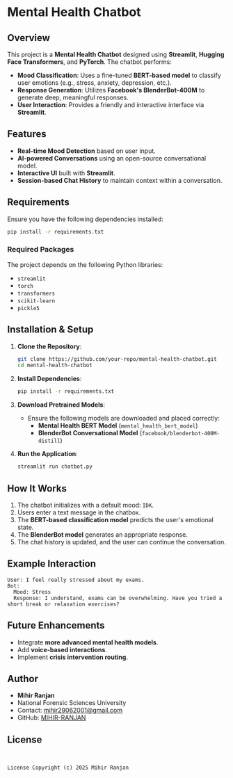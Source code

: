# Mental Health Chatbot

## Overview
This project is a **Mental Health Chatbot** designed using **Streamlit**, **Hugging Face Transformers**, and **PyTorch**. The chatbot performs:

- **Mood Classification**: Uses a fine-tuned **BERT-based model** to classify user emotions (e.g., stress, anxiety, depression, etc.).
- **Response Generation**: Utilizes **Facebook's BlenderBot-400M** to generate deep, meaningful responses.
- **User Interaction**: Provides a friendly and interactive interface via **Streamlit**.

## Features
- **Real-time Mood Detection** based on user input.
- **AI-powered Conversations** using an open-source conversational model.
- **Interactive UI** built with **Streamlit**.
- **Session-based Chat History** to maintain context within a conversation.

## Requirements
Ensure you have the following dependencies installed:

```bash
pip install -r requirements.txt
```

### Required Packages
The project depends on the following Python libraries:

- `streamlit`
- `torch`
- `transformers`
- `scikit-learn`
- `pickle5`

## Installation & Setup
1. **Clone the Repository**:
   ```bash
   git clone https://github.com/your-repo/mental-health-chatbot.git
   cd mental-health-chatbot
   ```
2. **Install Dependencies**:
   ```bash
   pip install -r requirements.txt
   ```
3. **Download Pretrained Models**:
   - Ensure the following models are downloaded and placed correctly:
     - **Mental Health BERT Model** (`mental_health_bert_model`)
     - **BlenderBot Conversational Model** (`facebook/blenderbot-400M-distill`)
   
4. **Run the Application**:
   ```bash
   streamlit run chatbot.py
   ```

## How It Works
1. The chatbot initializes with a default mood: `IDK`.
2. Users enter a text message in the chatbox.
3. The **BERT-based classification model** predicts the user's emotional state.
4. The **BlenderBot model** generates an appropriate response.
5. The chat history is updated, and the user can continue the conversation.

## Example Interaction
```
User: I feel really stressed about my exams.
Bot:
  Mood: Stress
  Response: I understand, exams can be overwhelming. Have you tried a short break or relaxation exercises?
```

## Future Enhancements
- Integrate **more advanced mental health models**.
- Add **voice-based interactions**.
- Implement **crisis intervention routing**.

## Author
- **Mihir Ranjan**
- National Forensic Sciences University
- Contact: [mihir29062001@gmail.com](mailto:mihir29062001@gmail.com)
- GitHub: [MIHIR-RANJAN](https://github.com/MIHIR-RANJAN)

## License
  

```
 

License Copyright (c) 2025 Mihir Ranjan  
 
```